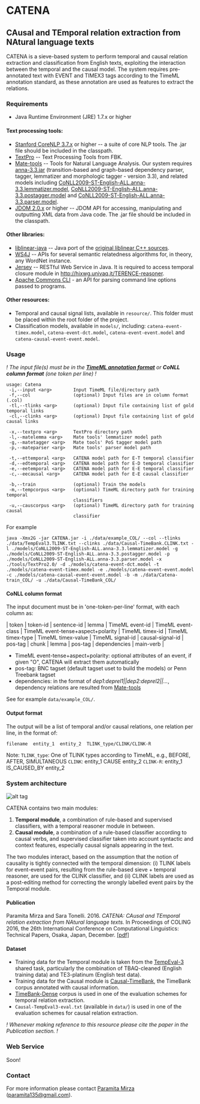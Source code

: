 # CATENA
## CAusal and TEmporal relation extraction from NAtural language texts 
CATENA is a sieve-based system to perform temporal and causal relation extraction and classification from English texts, exploiting the interaction between the temporal and the causal model. The system requires pre-annotated text with EVENT and TIMEX3 tags according to the TimeML annotation standard, as these annotation are used as features to extract the relations.

### Requirements
* Java Runtime Environment (JRE) 1.7.x or higher

#### Text processing tools:
* [Stanford CoreNLP 3.7.x](http://stanfordnlp.github.io/CoreNLP/) or higher -- a suite of core NLP tools. The .jar file should be included in the classpath.
* [TextPro](http://textpro.fbk.eu/) -- Text Processing Tools from FBK. 
* [Mate-tools](https://code.google.com/archive/p/mate-tools/) -- Tools for Natural Language Analysis. Our system requires [anna-3.3.jar](https://storage.googleapis.com/google-code-archive-downloads/v2/code.google.com/mate-tools/anna-3.3.jar) (transition-based and graph-based dependency parser, tagger, lemmatizer and morphologic tagger - version 3.3), and related models including [CoNLL2009-ST-English-ALL.anna-3.3.lemmatizer.model](https://storage.googleapis.com/google-code-archive-downloads/v2/code.google.com/mate-tools/CoNLL2009-ST-English-ALL.anna-3.3.lemmatizer.model), [CoNLL2009-ST-English-ALL.anna-3.3.postagger.model](https://storage.googleapis.com/google-code-archive-downloads/v2/code.google.com/mate-tools/CoNLL2009-ST-English-ALL.anna-3.3.postagger.model) and [CoNLL2009-ST-English-ALL.anna-3.3.parser.model](https://storage.googleapis.com/google-code-archive-downloads/v2/code.google.com/mate-tools/CoNLL2009-ST-English-ALL.anna-3.3.parser.model).
* [JDOM 2.0.x](http://www.jdom.org/index.html) or higher -- JDOM API for accessing, manipulating and  outputting XML data from Java code. The .jar file should be included in the classpath.

#### Other libraries:
* [liblinear-java](http://liblinear.bwaldvogel.de/) -- Java port of the [original liblinear C++ sources](http://www.csie.ntu.edu.tw/~cjlin/liblinear/).
* [WS4J](https://github.com/Sciss/ws4j) -- APIs for several semantic relatedness algorithms for, in theory, any WordNet instance.
* [Jersey](https://jersey.java.net/) -- RESTful Web Service in Java. It is required to access temporal closure module in http://hixwg.univaq.it/TERENCE-reasoner.
* [Apache Commons CLI](https://commons.apache.org/proper/commons-cli/) - an API for parsing command line options passed to programs.

#### Other resources:
* Temporal and causal signal lists, available in `resource/`. This folder must be placed within the root folder of the project.
* Classification models, available in `models/`, including: `catena-event-timex.model`, `catena-event-dct.model`, `catena-event-event.model` and `catena-causal-event-event.model`.
 
### Usage
_! The input file(s) must be in the [__TimeML annotation format__](http://www.timeml.org/site/index.html) or __CoNLL column format__ (one token per line) !_
```
usage: Catena
 -i,--input <arg>        Input TimeML file/directory path
 -f,--col                (optional) Input files are in column format (.col)
 -tl,--tlinks <arg>      (optional) Input file containing list of gold temporal links
 -cl,--clinks <arg>      (optional) Input file containing list of gold causal links
        
 -x,--textpro <arg>      TextPro directory path
 -l,--matelemma <arg>    Mate tools' lemmatizer model path   
 -g,--matetagger <arg>   Mate tools' PoS tagger model path
 -p,--mateparser <arg>   Mate tools' parser model path      
 
 -t,--ettemporal <arg>   CATENA model path for E-T temporal classifier    
 -d,--edtemporal <arg>   CATENA model path for E-D temporal classifier                       
 -e,--eetemporal <arg>   CATENA model path for E-E temporal classifier
 -c,--eecausal <arg>     CATENA model path for E-E causal classifier
 
 -b,--train              (optional) Train the models
 -m,--tempcorpus <arg>   (optional) TimeML directory path for training temporal
                         classifiers
 -u,--causcorpus <arg>   (optional) TimeML directory path for training causal
                         classifier     
``` 
For example
```
java -Xmx2G -jar CATENA.jar -i ./data/example_COL/ --col --tlinks ./data/TempEval3.TLINK.txt --clinks ./data/Causal-TimeBank.CLINK.txt -l ./models/CoNLL2009-ST-English-ALL.anna-3.3.lemmatizer.model -g ./models/CoNLL2009-ST-English-ALL.anna-3.3.postagger.model -p ./models/CoNLL2009-ST-English-ALL.anna-3.3.parser.model -x ./tools/TextPro2.0/ -d ./models/catena-event-dct.model -t ./models/catena-event-timex.model -e ./models/catena-event-event.model -c ./models/catena-causal-event-event.model -b -m ./data/Catena-train_COL/ -u ./data/Causal-TimeBank_COL/
```
  
#### CoNLL column format
The input document must be in 'one-token-per-line' format, with each column as:

| token | token-id | sentence-id	|	lemma | TimeML event-id |	TimeML event-class |	TimeML event-tense+aspect+polarity | TimeML timex-id | TimeML timex-type	| TimeML timex-value | TimeML signal-id |	causal-signal-id | pos-tag | chunk | lemma | pos-tag | dependencies | main-verb |

* TimeML event-tense+aspect+polarity: optional attributes of an event, if given "O", CATENA will extract them automatically
* pos-tag: BNC tagset (default tagset uset to build the models) or Penn Treebank tagset
* dependencies: in the format of _dep1:deprel1||dep2:deprel2||..._, dependency relations are resulted from [Mate-tools](https://code.google.com/archive/p/mate-tools/)

See for example `data/example_COL/`.

#### Output format
The output will be a list of temporal and/or causal relations, one relation per line, in the format of:
```
filename  entity_1  entity_2  TLINK_type/CLINK/CLINK-R
```
Note:
  `TLINK_type`: One of TLINK types according to TimeML, e.g., BEFORE, AFTER, SIMULTANEOUS
  `CLINK`: entity_1 CAUSE entity_2
  `CLINK-R`: entity_1 IS_CAUSED_BY entity_2

### System architecture

![alt tag](https://github.com/paramitamirza/CATENA/blob/master/CATENA.png)

CATENA contains two main modules:

1. **Temporal module**, a combination of rule-based and supervised classifiers, with a temporal reasoner module in between.
2. **Causal module**, a combination of a rule-based classifier according to causal verbs, and supervised classifier taken into account syntactic and context features, especially causal signals appearing in the text.

The two modules interact, based on the assumption that the notion of causality is tightly connected with the temporal dimension:
(i) TLINK labels for event-event pairs, resulting from the rule-based sieve + temporal reasoner, are used for the CLINK classifier, and
(ii) CLINK labels are used as a post-editing method for correcting the wrongly labelled event pairs by the Temporal module.
 
#### Publication
Paramita Mirza and Sara Tonelli. 2016. *CATENA: CAusal and TEmporal relation extraction from NAtural language texts.* In Proceedings of COLING 2016, the 26th International Conference on Computational Linguistics: Technical Papers, Osaka, Japan, December. [[pdf]](https://aclweb.org/anthology/C/C16/C16-1007.pdf)

#### Dataset
* Training data for the Temporal module is taken from the [TempEval-3](https://www.cs.york.ac.uk/semeval-2013/task1/index.php%3Fid=data.html) shared task, particularly the combination of TBAQ-cleaned (English training data) and TE3-platinum (English test data).
* Training data for the Causal module is [Causal-TimeBank](http://hlt-nlp.fbk.eu/technologies/causal-timebank), the TimeBank corpus annotated with causal information.
* [TimeBank-Dense](https://www.usna.edu/Users/cs/nchamber/caevo/#corpus) corpus is used in one of the evaluation schemes for temporal relation extraction. 
* `Causal-TempEval3-eval.txt` (available in `data/`) is used in one of the evaluation schemes for causal relation extraction.

_! Whenever making reference to this resource please cite the paper in the Publication section. !_

### Web Service
Soon!

### Contact
For more information please contact [Paramita Mirza](http://paramitamirza.com/) (paramita135@gmail.com).
